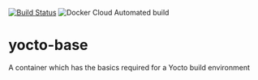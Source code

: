 [![Build Status](https://travis-ci.org/shrmrf/yocto-base.svg?branch=master)](https://travis-ci.org/shrmrf/yocto-base)
![Docker Cloud Automated build](https://img.shields.io/docker/cloud/automated/shrmrf/yocto-base.svg)

# yocto-base
A container which has the basics required for a Yocto build environment 
